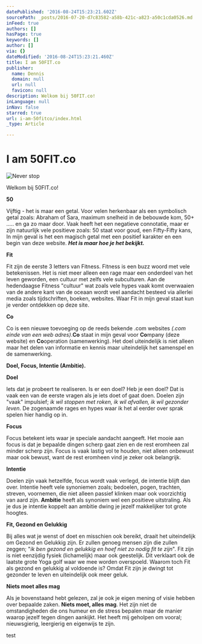 ```yaml
---
datePublished: '2016-08-24T15:23:21.602Z'
sourcePath: _posts/2016-07-20-d7c83582-a58b-421c-a823-a50c1cda0526.md
inFeed: true
authors: []
hasPage: true
keywords: []
author: []
via: {}
dateModified: '2016-08-24T15:23:21.460Z'
title: I am 50FIT.co
publisher:
  name: Dennis
  domain: null
  url: null
  favicon: null
description: Welkom bij 50FIT.co!
inLanguage: null
inNav: false
starred: true
url: i-am-50fitco/index.html
_type: Article

---
```

# I am 50FIT.co
![Never stop](https://s3-us-west-2.amazonaws.com/the-grid-img/p/8536dfc91ae71dfef0953b124827da8d18a96b67.jpg)

Welkom bij 50FIT.co!

**50**

Vijftig - het is maar een getal. Voor velen herkenbaar als een symbolisch getal zoals: Abraham of Sara, maximum snelheid in de bebouwde kom, 50+ ..... en ga zo maar door. Vaak heeft het een negatieve connotatie, maar er zijn natuurlijk vele positieve zoals: 50 staat voor goud, een Fifty-Fifty kans, In mijn geval is het een magisch getal met een positief karakter en een begin van deze website. _**Het is maar hoe je het bekijkt.**_

**Fit**

Fit zijn de eerste 3 letters van Fitness. Fitness is een buzz woord met vele betekenissen. Het is niet meer alleen een rage maar een onderdeel van het leven geworden, een cultuur met zelfs vele subculturen. Aan de hedendaagse Fitness "cultuur" wat zoals vele hypes vaak komt overwaaien van de andere kant van de oceaan wordt veel aandacht besteed via allerlei media zoals tijdschriften, boeken, websites. Waar Fit in mijn geval staat kun je verder ontdekken op deze site.

**Co**

Co is een nieuwe toevoeging op de reeds bekende .com websites _(.com einde van een web adres)_.**Co** staat in mijn geval voor **Co**mpany (deze website) en **Co**operation (samenwerking). Het doel uiteindelijk is niet alleen maar het delen van informatie en kennis maar uiteindelijk het samenspel en de samenwerking.

**Doel, Focus, Intentie (Ambitie).**

**Doel**

Iets dat je probeert te realiseren. Is er een doel? Heb je een doel? Dat is vaak een van de eerste vragen als je iets doet of gaat doen. Doelen zijn "vaak" impulsief; _ik wil stoppen met roken, ik wil afvallen, ik wil gezonder leven_. De zogenaamde rages en hypes waar ik het al eerder over sprak spelen hier handig op in.

**Focus**

Focus betekent iets waar je speciale aandacht aangeeft. Het mooie aan focus is dat je bepaalde dingen scherp gaat zien en de rest eromheen zal minder scherp zijn. Focus is vaak lastig vol te houden, niet alleen onbewust maar ook bewust, want de rest eromheen vind je zeker ook belangrijk.

**Intentie**

Doelen zijn vaak hetzelfde, focus wordt vaak verlegd, de intentie blijft dan over. Intentie heeft vele synoniemen zoals; bedoelen, pogen, trachten, streven, voornemen, die niet alleen passief klinken maar ook voorzichtig van aard zijn. **Ambitie** heeft als synoniem wel een positieve uitstraling. Als je dus je intentie koppelt aan ambitie dwing je jezelf makkelijker tot grote hoogtes.

**Fit, Gezond en Gelukkig**

Bij alles wat je wenst of doet en misschien ook bereikt, draait het uiteindelijk om Gezond en Gelukkig zijn. Er zullen genoeg mensen zijn die zullen zeggen; "_ik ben gezond en gelukkig en hoef niet zo nodig fit te zijn_". Fit zijn is niet eenzijdig fysiek (lichamelijk) maar ook geestelijk. Dit verklaart ook de laatste grote Yoga golf waar we mee worden overspoeld. Waarom toch Fit als gezond en gelukkig al voldoende is? Omdat Fit zijn je dwingt tot gezonder te leven en uiteindelijk ook meer geluk.

**Niets moet alles mag**

Als je bovenstaand hebt gelezen, zal je ook je eigen mening of visie hebben over bepaalde zaken. **Niets moet, alles mag**. Het zijn niet de omstandigheden die ons humeur en de stress bepalen maar de manier waarop jezelf tegen dingen aankijkt. Het heeft mij geholpen om vooral; nieuwsgierig, leergierig en eigenwijs te zijn.

test